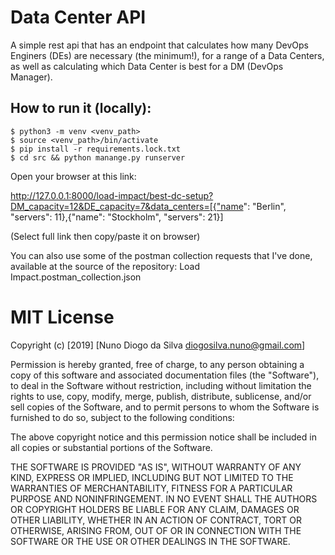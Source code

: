# Data Center API

A simple rest api that has an endpoint that calculates how many DevOps Enginers (DEs) are necessary (the minimum!), for a range of a Data Centers, as well as calculating which Data Center is best for a DM (DevOps Manager).

## How to run it (locally):
    $ python3 -m venv <venv_path>
    $ source <venv_path>/bin/activate
    $ pip install -r requirements.lock.txt
    $ cd src && python manange.py runserver

Open your browser at this link:

http://127.0.0.1:8000/load-impact/best-dc-setup?DM_capacity=12&DE_capacity=7&data_centers=[{"name": "Berlin", "servers": 11},{"name": "Stockholm", "servers": 21}]

(Select full link then copy/paste it on browser)


You can also use some of the postman collection requests that I've done, available at the source of the repository:
Load Impact.postman_collection.json


# MIT License

Copyright (c) [2019] [Nuno Diogo da Silva diogosilva.nuno@gmail.com]

Permission is hereby granted, free of charge, to any person obtaining a copy
of this software and associated documentation files (the "Software"), to deal
in the Software without restriction, including without limitation the rights
to use, copy, modify, merge, publish, distribute, sublicense, and/or sell
copies of the Software, and to permit persons to whom the Software is
furnished to do so, subject to the following conditions:

The above copyright notice and this permission notice shall be included in all
copies or substantial portions of the Software.

THE SOFTWARE IS PROVIDED "AS IS", WITHOUT WARRANTY OF ANY KIND, EXPRESS OR
IMPLIED, INCLUDING BUT NOT LIMITED TO THE WARRANTIES OF MERCHANTABILITY,
FITNESS FOR A PARTICULAR PURPOSE AND NONINFRINGEMENT. IN NO EVENT SHALL THE
AUTHORS OR COPYRIGHT HOLDERS BE LIABLE FOR ANY CLAIM, DAMAGES OR OTHER
LIABILITY, WHETHER IN AN ACTION OF CONTRACT, TORT OR OTHERWISE, ARISING FROM,
OUT OF OR IN CONNECTION WITH THE SOFTWARE OR THE USE OR OTHER DEALINGS IN THE
SOFTWARE.